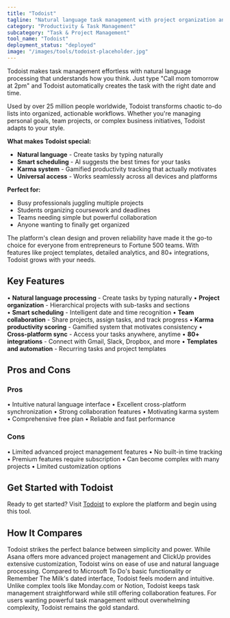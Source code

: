 ```yaml
---
title: "Todoist"
tagline: "Natural language task management with project organization and collaboration"
category: "Productivity & Task Management"
subcategory: "Task & Project Management"
tool_name: "Todoist"
deployment_status: "deployed"
image: "/images/tools/todoist-placeholder.jpg"
---
```

Todoist makes task management effortless with natural language processing that understands how you think. Just type "Call mom tomorrow at 2pm" and Todoist automatically creates the task with the right date and time.

Used by over 25 million people worldwide, Todoist transforms chaotic to-do lists into organized, actionable workflows. Whether you're managing personal goals, team projects, or complex business initiatives, Todoist adapts to your style.

**What makes Todoist special:**
- **Natural language** - Create tasks by typing naturally
- **Smart scheduling** - AI suggests the best times for your tasks
- **Karma system** - Gamified productivity tracking that actually motivates
- **Universal access** - Works seamlessly across all devices and platforms

**Perfect for:**
- Busy professionals juggling multiple projects
- Students organizing coursework and deadlines
- Teams needing simple but powerful collaboration
- Anyone wanting to finally get organized

The platform's clean design and proven reliability have made it the go-to choice for everyone from entrepreneurs to Fortune 500 teams. With features like project templates, detailed analytics, and 80+ integrations, Todoist grows with your needs.

## Key Features

• **Natural language processing** - Create tasks by typing naturally
• **Project organization** - Hierarchical projects with sub-tasks and sections  
• **Smart scheduling** - Intelligent date and time recognition
• **Team collaboration** - Share projects, assign tasks, and track progress
• **Karma productivity scoring** - Gamified system that motivates consistency
• **Cross-platform sync** - Access your tasks anywhere, anytime
• **80+ integrations** - Connect with Gmail, Slack, Dropbox, and more
• **Templates and automation** - Recurring tasks and project templates

## Pros and Cons

### Pros
• Intuitive natural language interface
• Excellent cross-platform synchronization
• Strong collaboration features
• Motivating karma system
• Comprehensive free plan
• Reliable and fast performance

### Cons
• Limited advanced project management features
• No built-in time tracking
• Premium features require subscription
• Can become complex with many projects
• Limited customization options

## Get Started with Todoist

Ready to get started? Visit [Todoist](https://todoist.com) to explore the platform and begin using this tool.

## How It Compares

Todoist strikes the perfect balance between simplicity and power. While Asana offers more advanced project management and ClickUp provides extensive customization, Todoist wins on ease of use and natural language processing. Compared to Microsoft To Do's basic functionality or Remember The Milk's dated interface, Todoist feels modern and intuitive. Unlike complex tools like Monday.com or Notion, Todoist keeps task management straightforward while still offering collaboration features. For users wanting powerful task management without overwhelming complexity, Todoist remains the gold standard.